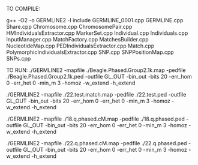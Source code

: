 TO COMPILE:

g++ -O2 -o GERMLINE2 -I include GERMLINE_0001.cpp GERMLINE.cpp Share.cpp Chromosome.cpp ChromosomePair.cpp HMIndividualsExtractor.cpp MarkerSet.cpp Individual.cpp Individuals.cpp InputManager.cpp MatchFactory.cpp MatchesBuilder.cpp NucleotideMap.cpp PEDIndividualsExtractor.cpp Match.cpp PolymorphicIndividualsExtractor.cpp SNP.cpp SNPPositionMap.cpp SNPs.cpp






TO RUN:
./GERMLINE2 -mapfile ./Beagle.Phased.Group2.1k.map -pedfile ./Beagle.Phased.Group2.1k.ped -outfile GL_OUT -bin_out -bits 20 -err_hom 0 -err_het 0 -min_m 3 -homoz  -w_extend -h_extend 

./GERMLINE2 -mapfile ./22.test.match.map -pedfile ./22.test.ped -outfile GL_OUT -bin_out -bits 20 -err_hom 0 -err_het 0 -min_m 3 -homoz  -w_extend -h_extend 

./GERMLINE2 -mapfile ./18.q.phased.cM.map -pedfile ./18.q.phased.ped -outfile GL_OUT -bin_out -bits 20 -err_hom 0 -err_het 0 -min_m 3 -homoz -w_extend -h_extend

./GERMLINE2 -mapfile ./22.q.phased.cM.map -pedfile ./22.q.phased.ped -outfile GL_OUT -bin_out -bits 20 -err_hom 0 -err_het 0 -min_m 3 -homoz -w_extend -h_extend
